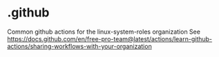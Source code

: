 # .github
Common github actions for the linux-system-roles organization
See https://docs.github.com/en/free-pro-team@latest/actions/learn-github-actions/sharing-workflows-with-your-organization
